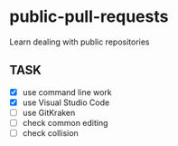 # public-pull-requests
Learn dealing with public repositories

## TASK

- [x] use command line work
- [x] use Visual Studio Code
- [ ] use GitKraken
- [ ] check common editing
- [ ] check collision
